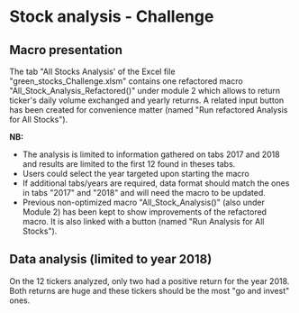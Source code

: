 # Stock analysis - Challenge

## Macro presentation

The tab "All Stocks Analysis' of the Excel file "green_stocks_Challenge.xlsm" contains one refactored macro "All_Stock_Analysis_Refactored()" under module 2 which allows to return ticker's daily volume exchanged and yearly returns. A related input button has been created for convenience matter (named "Run refactored Analysis for All Stocks").

**NB:** 
- The analysis is limited to information gathered on tabs 2017 and 2018 and results are limited to the first 12 found in theses tabs.
- Users could select the year targeted upon starting the macro
- If additional tabs/years are required, data format should match the ones in tabs "2017" and "2018" and will need the macro to be updated.
- Previous non-optimized macro "All_Stock_Analysis()" (also under Module 2) has been kept to show improvements of the refactored macro. It is also linked with a button (named "Run Analysis for All Stocks").

## Data analysis (limited to year 2018)
On the 12 tickers analyzed, only two had a positive return for the year 2018. Both returns are huge and these tickers should be the most "go and invest" ones.


